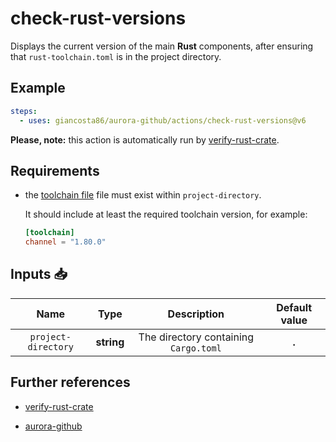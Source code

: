 # check-rust-versions

Displays the current version of the main **Rust** components, after ensuring that `rust-toolchain.toml` is in the project directory.

## Example

```yaml
steps:
  - uses: giancosta86/aurora-github/actions/check-rust-versions@v6
```

**Please, note:** this action is automatically run by [verify-rust-crate](../verify-rust-crate/README.md).

## Requirements

- the [toolchain file](https://rust-lang.github.io/rustup/overrides.html#the-toolchain-file) file must exist within `project-directory`.

  It should include at least the required toolchain version, for example:

  ```toml
  [toolchain]
  channel = "1.80.0"
  ```

## Inputs 📥

|        Name         |    Type    |              Description              | Default value |
| :-----------------: | :--------: | :-----------------------------------: | :-----------: |
| `project-directory` | **string** | The directory containing `Cargo.toml` |     **.**     |

## Further references

- [verify-rust-crate](../verify-rust-crate/README.md)

- [aurora-github](../../README.md)
